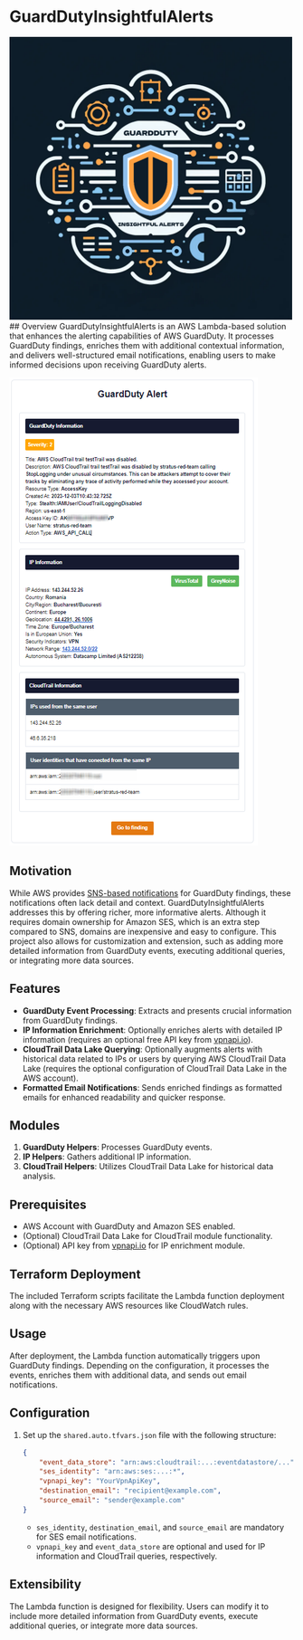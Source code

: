 # GuardDutyInsightfulAlerts
<img src="https://github.com/adanalvarez/GuardDutyInsightfulAlerts/blob/main/GuardDutyInsightfulAlertsLogo.png?raw=true" width="500" height="500">
## Overview
GuardDutyInsightfulAlerts is an AWS Lambda-based solution that enhances the alerting capabilities of AWS GuardDuty. It processes GuardDuty findings, enriches them with additional contextual information, and delivers well-structured email notifications, enabling users to make informed decisions upon receiving GuardDuty alerts.

![image](mail_example.png)
## Motivation
While AWS provides [SNS-based notifications](https://docs.aws.amazon.com/guardduty/latest/ug/guardduty_findings_cloudwatch.html) for GuardDuty findings, these notifications often lack detail and context. GuardDutyInsightfulAlerts addresses this by offering richer, more informative alerts. Although it requires domain ownership for Amazon SES, which is an extra step compared to SNS, domains are inexpensive and easy to configure. This project also allows for customization and extension, such as adding more detailed information from GuardDuty events, executing additional queries, or integrating more data sources.

## Features
- **GuardDuty Event Processing**: Extracts and presents crucial information from GuardDuty findings.
- **IP Information Enrichment**: Optionally enriches alerts with detailed IP information (requires an optional free API key from [vpnapi.io](https://vpnapi.io/)).
- **CloudTrail Data Lake Querying**: Optionally augments alerts with historical data related to IPs or users by querying AWS CloudTrail Data Lake (requires the optional configuration of CloudTrail Data Lake in the AWS account).
- **Formatted Email Notifications**: Sends enriched findings as formatted emails for enhanced readability and quicker response.

## Modules
1. **GuardDuty Helpers**: Processes GuardDuty events.
2. **IP Helpers**: Gathers additional IP information.
3. **CloudTrail Helpers**: Utilizes CloudTrail Data Lake for historical data analysis.

## Prerequisites
- AWS Account with GuardDuty and Amazon SES enabled.
- (Optional) CloudTrail Data Lake for CloudTrail module functionality.
- (Optional) API key from [vpnapi.io](https://vpnapi.io/) for IP enrichment module.

## Terraform Deployment
The included Terraform scripts facilitate the Lambda function deployment along with the necessary AWS resources like CloudWatch rules.

## Usage
After deployment, the Lambda function automatically triggers upon GuardDuty findings. Depending on the configuration, it processes the events, enriches them with additional data, and sends out email notifications.

## Configuration
1. Set up the `shared.auto.tfvars.json` file with the following structure:
    ```json
    {
        "event_data_store": "arn:aws:cloudtrail:...:eventdatastore/...",
        "ses_identity": "arn:aws:ses:...:*",
        "vpnapi_key": "YourVpnApiKey",
        "destination_email": "recipient@example.com",
        "source_email": "sender@example.com"
    }
    ```
    - `ses_identity`, `destination_email`, and `source_email` are mandatory for SES email notifications.
    - `vpnapi_key` and `event_data_store` are optional and used for IP information and CloudTrail queries, respectively.

## Extensibility
The Lambda function is designed for flexibility. Users can modify it to include more detailed information from GuardDuty events, execute additional queries, or integrate more data sources.
